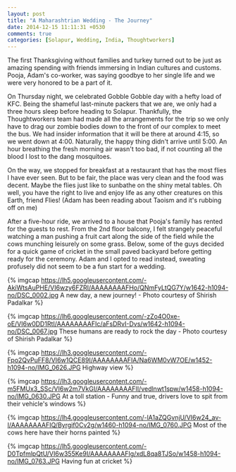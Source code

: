 ```yaml
---
layout: post
title: "A Maharashtrian Wedding - The Journey"
date: 2014-12-15 11:11:31 +0530
comments: true
categories: [Solapur, Wedding, India, Thoughtworkers] 
---
```

The first Thanksgiving without families and turkey turned out to be just as amazing spending with friends immersing in Indian cultures and customs. Pooja, Adam's co-worker, was saying goodbye to her single life and we were very honored to be a part of it.  

On Thursday night, we celebrated Gobble Gobble day with a hefty load of KFC.  Being the shameful last-minute packers that we are, we only had a three hours sleep before heading to Solapur. Thankfully, the Thoughtworkers team had made all the arrangements for the trip so we only have to drag our zombie bodies down to the front of our complex to meet the bus. We had insider information that it will be there at around 4:15, so we went down at 4:00.  Naturally, the happy thing didn't arrive until 5:00. An hour breathing the fresh morning air wasn't too bad, if not counting all the blood I lost to the dang mosquitoes.
 
On the way, we stopped for breakfast at a restaurant that has the most flies I have ever seen. But to be fair, the place was very clean and the food was decent.  Maybe the flies just like to sunbathe on the shiny metal tables.  Oh well, you have the right to live and enjoy life as any other creatures on this Earth, friend Flies! (Adam has been reading about Taoism and it's rubbing off on me)

After a five-hour ride, we arrived to a house that Pooja's family has rented for the guests to rest. From the 2nd floor balcony, I felt strangely peaceful watching a man pushing a fruit cart along the side of the field while the cows munching leisurely on some grass.  Below, some of the guys decided for a quick game of cricket in the small paved backyard before getting ready for the ceremony.  Adam and I opted to read instead, sweating profusely did not seem to be a fun start for a wedding.

{% imgcap https://lh5.googleusercontent.com/-AkiWtsAuPHE/VI6wzy6FZRI/AAAAAAAAFHo/QNmFyLtQG7Y/w1642-h1094-no/DSC_0002.jpg A new day, a new journey! - Photo courtesy of Shirish Padalkar %}

{% imgcap https://lh6.googleusercontent.com/-zZo4O0xe-oE/VI6w0DD1RtI/AAAAAAAAFIc/aFsDRvI-Dvs/w1642-h1094-no/DSC_0067.jpg These humans are ready to rock the day - Photo courtesy of Shirish Padalkar %}

{% imgcap https://lh3.googleusercontent.com/-Fpo2QvPuFF8/VI6w1QCE89I/AAAAAAAAFIA/Na6WM0vW7OE/w1452-h1094-no/IMG_0626.JPG Highway view %}

{% imgcap https://lh3.googleusercontent.com/-m5FMUx3_SSc/VI6w2m7VkGI/AAAAAAAAFII/vedlnwt1spw/w1458-h1094-no/IMG_0630.JPG At a toll station - Funny and true, drivers love to spit from their vehicle's windows %}

{% imgcap https://lh4.googleusercontent.com/-lA1aZQGvnjU/VI6w24_av-I/AAAAAAAAFIQ/Byrgif0Cv2g/w1460-h1094-no/IMG_0760.JPG Most of the cows here have their horns painted %}

{% imgcap https://lh5.googleusercontent.com/-D0TpfmlpQtU/VI6w355Ke9I/AAAAAAAAFIg/xdL8qa8TJSo/w1458-h1094-no/IMG_0763.JPG Having fun at cricket %}



